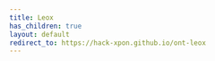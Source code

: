 ```yaml
---
title: Leox
has_children: true
layout: default
redirect_to: https://hack-xpon.github.io/ont-leox
---
```




